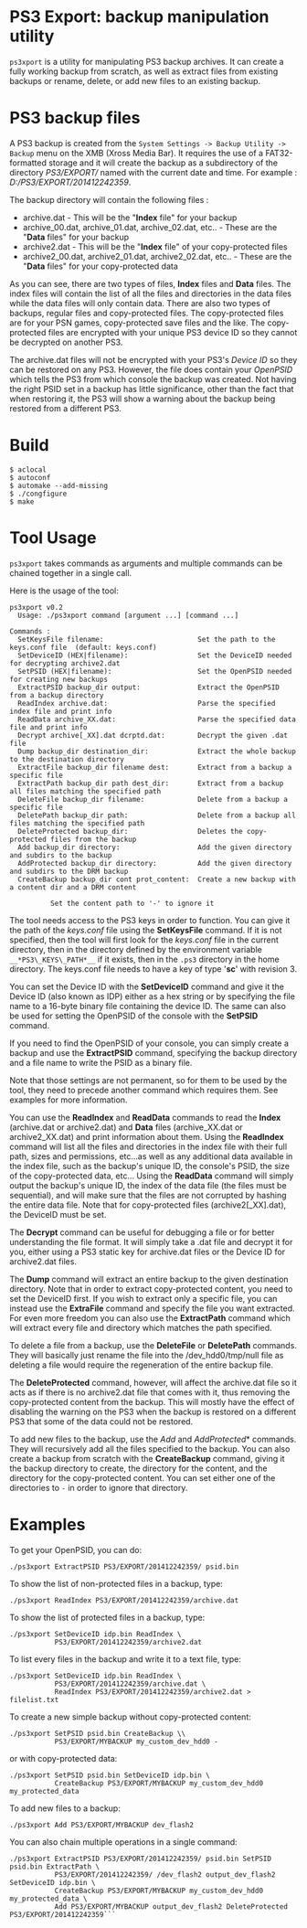 PS3 Export: backup manipulation utility
=======================================

`ps3xport` is a utility for manipulating PS3 backup archives. It can create a fully working backup from scratch,
as well as extract files from existing backups or rename, delete, or add new files to an existing backup.

# PS3 backup files

A PS3 backup is created from the `System Settings -> Backup Utility -> Backup` menu on the XMB (Xross Media Bar).
It requires the use of a FAT32-formatted storage and it will create the backup as a subdirectory of the
directory *PS3/EXPORT/* named with the current date and time. For example : *D:/PS3/EXPORT/201412242359*.

The backup directory will contain the following files : 

* archive.dat - This will be the "**Index** file" for your backup
* archive_00.dat, archive_01.dat, archive_02.dat, etc.. - These are the "**Data** files" for your backup
* archive2.dat - This will be the "**Index** file" of your copy-protected files
* archive2_00.dat, archive2_01.dat, archive2_02.dat, etc.. - These are the "**Data** files" for your copy-protected data

As you can see, there are two types of files, **Index** files and **Data** files. The index files
will contain the list of all the files and directories in the data files while the data files will
only contain data. There are also two types of backups, regular files and copy-protected files.
The copy-protected files are for your PSN games, copy-protected save files and the like.
The copy-protected files are encrypted with your unique PS3 device ID so they cannot be decrypted on another PS3. 

The archive.dat files will not be encrypted with your PS3's *Device ID* so they can be restored on any PS3.
However, the file does contain your *OpenPSID* which tells the PS3 from which console the backup was created.
Not having the right PSID set in a backup has little significance, other than the fact that when restoring it,
the PS3 will show a warning about the backup being restored from a different PS3.

# Build

```
$ aclocal
$ autoconf
$ automake --add-missing
$ ./congfigure
$ make
```

# Tool Usage

`ps3xport` takes commands as arguments and multiple commands can be chained together in a single call.

Here is the usage of the tool:

```
ps3xport v0.2
  Usage: ./ps3xport command [argument ...] [command ...]

Commands :
  SetKeysFile filename:                       Set the path to the keys.conf file  (default: keys.conf)
  SetDeviceID (HEX|filename):                 Set the DeviceID needed for decrypting archive2.dat
  SetPSID (HEX|filename):                     Set the OpenPSID needed for creating new backups
  ExtractPSID backup_dir output:              Extract the OpenPSID from a backup directory
  ReadIndex archive.dat:                      Parse the specified index file and print info
  ReadData archive_XX.dat:                    Parse the specified data file and print info
  Decrypt archive[_XX].dat dcrptd.dat:        Decrypt the given .dat file
  Dump backup_dir destination_dir:            Extract the whole backup to the destination directory
  ExtractFile backup_dir filename dest:       Extract from a backup a specific file
  ExtractPath backup_dir path dest_dir:       Extract from a backup all files matching the specified path
  DeleteFile backup_dir filename:             Delete from a backup a specific file
  DeletePath backup_dir path:                 Delete from a backup all files matching the specified path
  DeleteProtected backup_dir:                 Deletes the copy-protected files from the backup
  Add backup_dir directory:                   Add the given directory and subdirs to the backup
  AddProtected backup_dir directory:          Add the given directory and subdirs to the DRM backup
  CreateBackup backup_dir cont prot_content:  Create a new backup with a content dir and a DRM content

          Set the content path to '-' to ignore it
```

The tool needs access to the PS3 keys in order to function. You can give it the path of the *keys.conf*
file using the **SetKeysFile** command. If it is not specified, then the tool will first look for the
*keys.conf* file in the current directory, then in the directory defined by the environment variable
`__*PS3\_KEYS\_PATH*__` if it exists, then in the `.ps3` directory in the home directory. The keys.conf
file needs to have a key of type '**sc**' with revision 3.

You can set the Device ID with the **SetDeviceID** command and give it the Device ID (also known as IDP)
either as a hex string or by specifying the file name to a 16-byte binary file containing the device ID.
The same can also be used for setting the OpenPSID of the console with the **SetPSID** command.

If you need to find the OpenPSID of your console, you can simply create a backup and use the
**ExtractPSID** command, specifying the backup directory and a file name to write the PSID as a binary file.

Note that those settings are not permanent, so for them to be used by the tool, they need to
precede another command which requires them. See examples for more information.

You can use the **ReadIndex** and **ReadData** commands to read the **Index** (archive.dat or
archive2.dat) and **Data** files (archive_XX.dat or archive2_XX.dat) and print information
about them. Using the **ReadIndex** command will list all the files and directories in the
index file with their full path, sizes and permissions, etc...as well as any additional data
available in the index file, such as the backup's unique ID, the console's PSID, the size of
the copy-protected data, etc... Using the **ReadData** command will simply output the backup's
unique ID, the index of the data file (the files must be sequential), and will make sure that
the files are not corrupted by hashing the entire data file. Note that for copy-protected
 files (archive2[_XX].dat), the DeviceID must be set.

The **Decrypt** command can be useful for debugging a file or for better understanding the file format.
It will simply take a .dat file and decrypt it for you, either using a PS3 static key for archive.dat
files or the Device ID for archive2.dat files.

The **Dump** command will extract an entire backup to the given destination directory. Note that in
order to extract copy-protected content, you need to set the DeviceID first. If you wish to extract
only a specific file, you can instead use the **ExtraFile** command and specify the file you want
extracted. For even more freedom you can also use the **ExtractPath** command which will extract
every file and directory which matches the path specified.

To delete a file from a backup, use the **DeleteFile** or **DeletePath** commands. They will
basically just rename the file into the /dev_hdd0/tmp/null file as deleting a file would require
the regeneration of the entire backup file.

The **DeleteProtected** command, however, will affect the archive.dat file so it acts as if there
is no archive2.dat file that comes with it, thus removing the copy-protected content from the
backup. This will mostly have the effect of disabling the warning on the PS3 when the backup
is restored on a different PS3 that some of the data could not be restored.

To add new files to the backup, use the *Add* and *AddProtected** commands. They will recursively
add all the files specified to the backup. You can also create a backup from scratch with
the **CreateBackup** command, giving it the backup directory to create, the directory for
the content, and the directory for the copy-protected content. You can set either one of
the directories to `-` in order to ignore that directory.

# Examples

To get your OpenPSID, you can do:

```
./ps3xport ExtractPSID PS3/EXPORT/201412242359/ psid.bin
```

To show the list of non-protected files in a backup, type:

```
./ps3xport ReadIndex PS3/EXPORT/201412242359/archive.dat
```

To show the list of protected files in a backup, type:

```
./ps3xport SetDeviceID idp.bin ReadIndex \
           PS3/EXPORT/201412242359/archive2.dat
```

To list every files in the backup and write it to a text file, type:

```
./ps3xport SetDeviceID idp.bin ReadIndex \
           PS3/EXPORT/201412242359/archive.dat \
           ReadIndex PS3/EXPORT/201412242359/archive2.dat > filelist.txt
```

To create a new simple backup without copy-protected content:

```
./ps3xport SetPSID psid.bin CreateBackup \\
           PS3/EXPORT/MYBACKUP my_custom_dev_hdd0 -
```

or with copy-protected data:

```
./ps3xport SetPSID psid.bin SetDeviceID idp.bin \
           CreateBackup PS3/EXPORT/MYBACKUP my_custom_dev_hdd0 my_protected_data
```

To add new files to a backup:

```
./ps3xport Add PS3/EXPORT/MYBACKUP dev_flash2
```

You can also chain multiple operations in a single command:

```
./ps3xport ExtractPSID PS3/EXPORT/201412242359/ psid.bin SetPSID psid.bin ExtractPath \
           PS3/EXPORT/201412242359/ /dev_flash2 output_dev_flash2 SetDeviceID idp.bin \
           CreateBackup PS3/EXPORT/MYBACKUP my_custom_dev_hdd0 my_protected_data \
           Add PS3/EXPORT/MYBACKUP output_dev_flash2 DeleteProtected PS3/EXPORT/201412242359```
